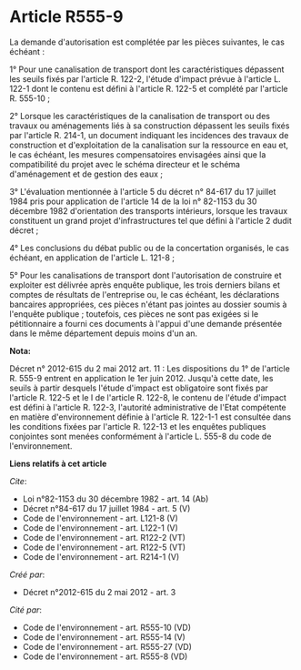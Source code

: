 # Article R555-9

La demande d'autorisation est complétée par les pièces suivantes, le cas échéant : 

1° Pour une canalisation de transport dont les caractéristiques dépassent les seuils fixés par l'article R. 122-2, l'étude
d'impact prévue à l'article L. 122-1 dont le contenu est défini à l'article R. 122-5 et complété par l'article R. 555-10 ; 

2° Lorsque les caractéristiques de la canalisation de transport ou des travaux ou aménagements liés à sa construction
dépassent les seuils fixés par l'article R. 214-1, un document indiquant les incidences des travaux de construction et
d'exploitation de la canalisation sur la ressource en eau et, le cas échéant, les mesures compensatoires envisagées ainsi que
la compatibilité du projet avec le schéma directeur et le schéma d'aménagement et de gestion des eaux ; 

3° L'évaluation mentionnée à l'article 5 du décret n° 84-617 du 17 juillet 1984 pris pour application de l'article 14 de la
loi n° 82-1153 du 30 décembre 1982 d'orientation des transports intérieurs, lorsque les travaux constituent un grand projet
d'infrastructures tel que défini à l'article 2 dudit décret ; 

4° Les conclusions du débat public ou de la concertation organisés, le cas échéant, en application de l'article L. 121-8 ; 

5° Pour les canalisations de transport dont l'autorisation de construire et exploiter est délivrée après enquête publique,
les trois derniers bilans et comptes de résultats de l'entreprise ou, le cas échéant, les déclarations bancaires appropriées,
ces pièces n'étant pas jointes au dossier soumis à l'enquête publique ; toutefois, ces pièces ne sont pas exigées si le
pétitionnaire a fourni ces documents à l'appui d'une demande présentée dans le même département depuis moins d'un an.

**Nota:**

Décret n° 2012-615 du 2 mai 2012 art. 11 : Les dispositions du 1° de l'article R. 555-9 entrent en application le 1er juin
2012.  Jusqu'à cette date, les seuils à partir desquels l'étude d'impact est  obligatoire sont fixés par l'article R. 122-5
et le I de l'article R.  122-8, le contenu de l'étude d'impact est défini à l'article R. 122-3,  l'autorité administrative de
l'Etat compétente en matière  d'environnement définie à l'article R. 122-1-1 est consultée dans les  conditions fixées par
l'article R. 122-13 et les enquêtes publiques  conjointes sont menées conformément à l'article L. 555-8 du code de
l'environnement.

**Liens relatifs à cet article**

_Cite_:

  - Loi n°82-1153 du 30 décembre 1982 - art. 14 (Ab)
  - Décret n°84-617 du 17 juillet 1984 - art. 5 (V)
  - Code de l'environnement - art. L121-8 (V)
  - Code de l'environnement - art. L122-1 (V)
  - Code de l'environnement - art. R122-2 (VT)
  - Code de l'environnement - art. R122-5 (VT)
  - Code de l'environnement - art. R214-1 (V)

_Créé par_:

  - Décret n°2012-615 du 2 mai 2012 - art. 3

_Cité par_:

  - Code de l'environnement - art. R555-10 (VD)
  - Code de l'environnement - art. R555-14 (V)
  - Code de l'environnement - art. R555-27 (VD)
  - Code de l'environnement - art. R555-8 (VD)
